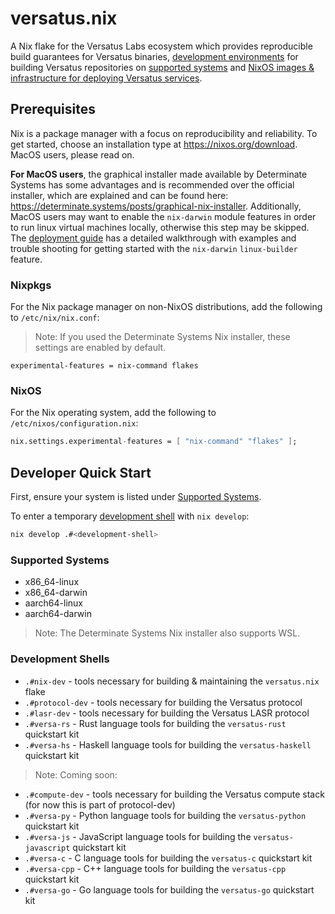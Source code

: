 # versatus.nix

A Nix flake for the Versatus Labs ecosystem which provides reproducible build guarantees for Versatus 
binaries, [development environments](#development-shells) for building Versatus repositories on [supported systems](#supported-systems)
and [NixOS images & infrastructure for deploying Versatus services](./deployments/README.md).

## Prerequisites

Nix is a package manager with a focus on reproducibility and reliability.
To get started, choose an installation type at https://nixos.org/download. MacOS users, please read on.

**For MacOS users**, the graphical installer made available by Determinate Systems has some advantages and is recommended over the official installer, which are explained and can be found here: https://determinate.systems/posts/graphical-nix-installer.
Additionally, MacOS users may want to enable the `nix-darwin` module features in order to run linux virtual machines locally, otherwise this step may be skipped.
The [deployment guide](./deployments/README.md#nixos-vm-darwin) has a detailed walkthrough with examples and trouble shooting for getting started with the `nix-darwin` `linux-builder` feature.

### Nixpkgs

For the Nix package manager on non-NixOS distributions, add the following to `/etc/nix/nix.conf`:
> Note: If you used the Determinate Systems Nix installer, these settings are enabled by default.
```
experimental-features = nix-command flakes
```

### NixOS

For the Nix operating system, add the following to `/etc/nixos/configuration.nix`:
```nix
nix.settings.experimental-features = [ "nix-command" "flakes" ];
```

## Developer Quick Start

First, ensure your system is listed under [Supported Systems](#supported-systems).

To enter a temporary [development shell](#development-shells) with `nix develop`:
```sh
nix develop .#<development-shell>
```

### Supported Systems

- x86_64-linux
- x86_64-darwin
- aarch64-linux
- aarch64-darwin
> Note: The Determinate Systems Nix installer also supports WSL.

### Development Shells

- `.#nix-dev` - tools necessary for building & maintaining the `versatus.nix` flake
- `.#protocol-dev` - tools necessary for building the Versatus protocol
- `.#lasr-dev` - tools necessary for building the Versatus LASR protocol
- `.#versa-rs` - Rust language tools for building the `versatus-rust` quickstart kit
- `.#versa-hs` - Haskell language tools for building the `versatus-haskell` quickstart kit 

> Note: Coming soon:
- `.#compute-dev` - tools necessary for building the Versatus compute stack (for now this is part of protocol-dev)
- `.#versa-py` - Python language tools for building the `versatus-python` quickstart kit
- `.#versa-js` - JavaScript language tools for building the `versatus-javascript` quickstart kit
- `.#versa-c` - C language tools for building the `versatus-c` quickstart kit
- `.#versa-cpp` - C++ language tools for building the `versatus-cpp` quickstart kit
- `.#versa-go` - Go language tools for building the `versatus-go` quickstart kit

